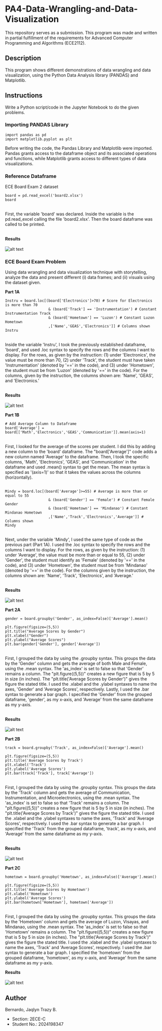 # PA4-Data-Wrangling-and-Data-Visualization
This repository serves as a submission. This program was made and written in partial fulfillment of the requirements for Advanced Computer Programming and Algorithms (ECE2112).

## Description
This program shows different demonstrations of data wrangling and data visualization, using the Python Data Analysis library (PANDAS) and Matplotlib.

## Instructions
Write a Python script/code in the Jupyter Notebook to do the given problems.

### Importing PANDAS Library
```
import pandas as pd
import matplotlib.pyplot as plt
```
Before writing the code, the Pandas Library and Matplotlib were imported. Pandas grants access to the dataframe object and its associated operations and functions, while Matplotlib grants access to different types of data visualizations.

### Reference Dataframe
ECE Board Exam 2 dataset
```
board = pd.read_excel('board2.xlsx')
board
```
<br>
First, the variable 'board' was declared. Inside the variable is the pd.read_excel calling the file 'board2.xlsx'. Then the board dataframe was called to be printed.
<br><br>

**Results**
<br><br>
![alt text][RefDF]

[RefDF]: Results/RefDF.png

### ECE Board Exam Problem
Using data wrangling and data visualization technique with storytelling, analyze the data and present different (i) data frames; and (ii) visuals using the dataset given.

**Part 1A**
```
Instru = board.loc[(board['Electronics']>70) # Score for Electronics is more than 70
                    & (board['Track'] == 'Instrumentation') # Constant Instrumentation Track
                    & (board['Hometown'] == 'Luzon') # Constant Luzon Hometown
                    ,['Name','GEAS','Electronics']] # Columns shown
Instru
```
<br>
Inside the variable 'Instru', I took the previously established dataframe, 'board', and used .loc syntax to specify the rows and the columns I want to display. For the rows, as given by the instruction: (1) under 'Electronics', the value must be more than 70, (2) under 'Track', the student must have taken 'Instrumentation' (denoted by '==' in the code), and (3) under 'Hometown', the student must be from 'Luzon' (denoted by '==' in the code). For the columns, given by the instruction, the columns shown are: 'Name', 'GEAS', and 'Electronics.'
<br><br>

**Results**
<br><br>
![alt text][No1A]

[No1A]: Results/No1A.png

**Part 1B**
```
# Add Average Column to Dataframe
board['Average'] = board[['Math','Electronics','GEAS','Communication']].mean(axis=1)
```
<br>
First, I looked for the average of the scores per student. I did this by adding a new column to the 'board' dataframe. The "board['Average']" code adds a new column named 'Average' to the dataframe. Then, I took the specific columns, 'Math', 'Electronics', 'GEAS', and 'Communication' in the dataframe and used .mean() syntax to get the mean. The mean syntax is specified as '(axis=1)' so that it takes the values across the columns (horizontally). 
<br><br>

```
Mindy = board.loc[(board['Average']>=55) # Average is more than or equal to 55
                    & (board['Gender'] == 'Female') # Constant Female Gender
                    & (board['Hometown'] == 'Mindanao') # Constant Mindanao Hometown
                    ,['Name','Track','Electronics','Average']] # Columns shown
Mindy
```
<br>
Next, under the variable 'Mindy', I used the same type of code as the previous part (Part 1A). I used the .loc syntax to specify the rows and the columns I want to display. For the rows, as given by the instruction: (1) under 'Average', the value must be more than  or equal to 55, (2) under 'Gender', the student must identify as 'Female' (denoted by '==' in the code), and (3) under 'Hometown', the student must be from 'Mindanao' (denoted by '==' in the code). For the columns given by the instruction, the columns shown are: 'Name', 'Track', 'Electronics', and 'Average.' 
<br><br>

**Results**
<br><br>
![alt text][No1B]

[No1B]: Results/No1B.png

**Part 2A**
```
gender = board.groupby('Gender', as_index=False)['Average'].mean()

plt.figure(figsize=(5,5))
plt.title("Average Scores by Gender")
plt.xlabel("Gender")
plt.ylabel("Average Scores")
plt.bar(gender['Gender'], gender['Average'])
```
<br>
First, I grouped the data by using the .groupby syntax. This groups the data by the 'Gender' column and gets the average of both Male and Female, using the .mean syntax. The 'as_index' is set to false so that 'Gender' remains a column. The "plt.figure((5,5))" creates a new figure that is 5 by 5 in size (in inches). The "plt.title('Average Scores by Gender')" gives the figure the stated title. I used the .xlabel and the .ylabel syntaxes to name the axes, 'Gender' and 'Average Scores', respectively. Lastly, I used the .bar syntax to generate a bar graph. I specified the 'Gender' from the grouped dataframe, 'gender', as my x-axis, and 'Average' from the same dataframe as my y-axis. 
<br><br>

**Results**
<br><br>
![alt text][No2A]

[No2A]: Results/No2A.png

**Part 2B**
```
track = board.groupby('Track', as_index=False)['Average'].mean()

plt.figure(figsize=(5,5))
plt.title('Average Scores by Track')
plt.xlabel('Track')
plt.ylabel('Average Scores')
plt.bar(track['Track'], track['Average'])
```
<br>
First, I grouped the data by using the .groupby syntax. This groups the data by the 'Track' column and gets the average of Communication, Instrumentation, and Microelectronics, using the .mean syntax. The 'as_index' is set to false so that 'Track' remains a column. The "plt.figure((5,5))" creates a new figure that is 5 by 5 in size (in inches). The "plt.title('Average Scores by Track')" gives the figure the stated title. I used the .xlabel and the .ylabel syntaxes to name the axes, 'Track' and 'Average Scores', respectively. I used the .bar syntax to generate a bar graph. I specified the 'Track' from the grouped dataframe, 'track', as my x-axis, and 'Average' from the same dataframe as my y-axis. 
<br><br>

**Results**
<br><br>
![alt text][No2B]

[No2B]: Results/No2B.png

**Part 2C**
```
hometown = board.groupby('Hometown', as_index=False)['Average'].mean()

plt.figure(figsize=(5,5))
plt.title('Average Scores by Hometown')
plt.xlabel('Hometown')
plt.ylabel('Average Scores')
plt.bar(hometown['Hometown'], hometown['Average'])
```
<br>
First, I grouped the data by using the .groupby syntax. This groups the data by the 'Hometown' column and gets the average of Luzon, Visayas, and Mindanao, using the .mean syntax. The 'as_index' is set to false so that 'Hometown' remains a column. The "plt.figure((5,5))" creates a new figure that is 5 by 5 in size (in inches). The "plt.title('Average Scores by Track')" gives the figure the stated title. I used the .xlabel and the .ylabel syntaxes to name the axes, 'Track' and 'Average Scores', respectively. I used the .bar syntax to generate a bar graph. I specified the 'hometown' from the grouped dataframe, 'hometown', as my x-axis, and 'Average' from the same dataframe as my y-axis. 
<br>

**Results**
<br><br>
![alt text][No2C]

[No2C]: Results/No2C.png



## Author
Bernardo, Jaqlyn Trazy B.
* Section: 2ECE-C
* Student No.: 2024198347
